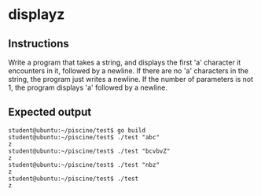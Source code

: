 # displayz

## Instructions

Write a program that takes a string, and displays the first 'a' character it
encounters in it, followed by a newline. If there are no 'a' characters in the
string, the program just writes a newline. If the number of parameters is not
1, the program displays 'a' followed by a newline.

## Expected output

```console
student@ubuntu:~/piscine/test$ go build
student@ubuntu:~/piscine/test$ ./test "abc"
z
student@ubuntu:~/piscine/test$ ./test "bcvbvZ"
z
student@ubuntu:~/piscine/test$ ./test "nbz"
z
student@ubuntu:~/piscine/test$ ./test
z
```